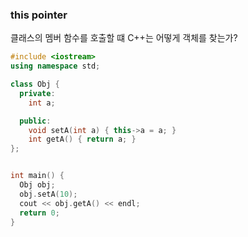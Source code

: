 

### this pointer

클래스의 멤버 함수를 호출할 떄 C++는 어떻게 객체를 찾는가?

```c++
#include <iostream>
using namespace std;

class Obj {
  private:
    int a;

  public:
    void setA(int a) { this->a = a; }
    int getA() { return a; }
};


int main() {
  Obj obj;
  obj.setA(10);
  cout << obj.getA() << endl;
  return 0;
}
```
